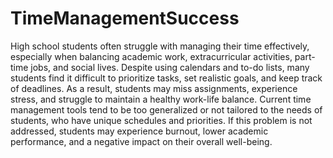 # TimeManagementSuccess
High school students often struggle with managing their time effectively, especially when balancing academic work, extracurricular activities, part-time jobs, and social lives. 
Despite using calendars and to-do lists, many students find it difficult to prioritize tasks, set realistic goals, and keep track of deadlines. 
As a result, students may miss assignments, experience stress, and struggle to maintain a healthy work-life balance. 
Current time management tools tend to be too generalized or not tailored to the needs of students, who have unique schedules and priorities. 
If this problem is not addressed, students may experience burnout, lower academic performance, and a negative impact on their overall well-being.
